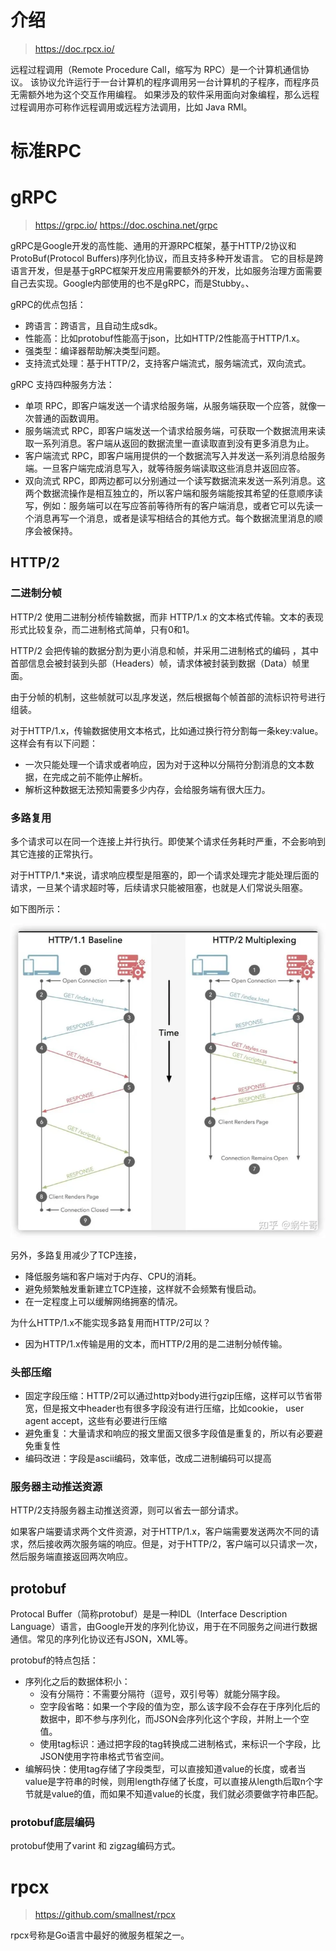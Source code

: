 # 介绍

> https://doc.rpcx.io/

远程过程调用（Remote Procedure Call，缩写为 RPC）是一个计算机通信协议。 该协议允许运行于一台计算机的程序调用另一台计算机的子程序，而程序员无需额外地为这个交互作用编程。 如果涉及的软件采用面向对象编程，那么远程过程调用亦可称作远程调用或远程方法调用，比如 Java RMI。

# 标准RPC

# gRPC

> https://grpc.io/ https://doc.oschina.net/grpc

gRPC是Google开发的高性能、通用的开源RPC框架，基于HTTP/2协议和ProtoBuf(Protocol Buffers)序列化协议，而且支持多种开发语言。 它的目标是跨语言开发，但是基于gRPC框架开发应用需要额外的开发，比如服务治理方面需要自己去实现。Google内部使用的也不是gRPC，而是Stubby。、

gRPC的优点包括：

- 跨语言：跨语言，且自动生成sdk。
- 性能高：比如protobuf性能高于json，比如HTTP/2性能高于HTTP/1.x。
- 强类型：编译器帮助解决类型问题。
- 支持流式处理：基于HTTP/2，支持客户端流式，服务端流式，双向流式。

gRPC 支持四种服务方法：

- 单项 RPC，即客户端发送一个请求给服务端，从服务端获取一个应答，就像一次普通的函数调用。
- 服务端流式 RPC，即客户端发送一个请求给服务端，可获取一个数据流用来读取一系列消息。客户端从返回的数据流里一直读取直到没有更多消息为止。
- 客户端流式 RPC，即客户端用提供的一个数据流写入并发送一系列消息给服务端。一旦客户端完成消息写入，就等待服务端读取这些消息并返回应答。
- 双向流式 RPC，即两边都可以分别通过一个读写数据流来发送一系列消息。这两个数据流操作是相互独立的，所以客户端和服务端能按其希望的任意顺序读写，例如：服务端可以在写应答前等待所有的客户端消息，或者它可以先读一个消息再写一个消息，或者是读写相结合的其他方式。每个数据流里消息的顺序会被保持。

## HTTP/2

### 二进制分帧

HTTP/2 使用二进制分桢传输数据，而非 HTTP/1.x 的文本格式传输。文本的表现形式比较复杂，而二进制格式简单，只有0和1。

HTTP/2 会把传输的数据分割为更小消息和帧，并采用二进制格式的编码 ，其中首部信息会被封装到头部（Headers）帧，请求体被封装到数据（Data）帧里面。

由于分帧的机制，这些帧就可以乱序发送，然后根据每个帧首部的流标识符号进行组装。

对于HTTP/1.x，传输数据使用文本格式，比如通过换行符分割每一条key:value。这样会有有以下问题：

- 一次只能处理一个请求或者响应，因为对于这种以分隔符分割消息的文本数据，在完成之前不能停止解析。
- 解析这种数据无法预知需要多少内存，会给服务端有很大压力。

### 多路复用

多个请求可以在同一个连接上并行执行。即使某个请求任务耗时严重，不会影响到其它连接的正常执行。

对于HTTP/1.*来说，请求响应模型是阻塞的，即一个请求处理完才能处理后面的请求，一旦某个请求超时等，后续请求只能被阻塞，也就是人们常说头阻塞。

如下图所示：

![img](https://raw.githubusercontent.com/shengchaohua/my-images/main/images/202311252132279.webp)

另外，多路复用减少了TCP连接，

- 降低服务端和客户端对于内存、CPU的消耗。
- 避免频繁触发重新建立TCP连接，这样就不会频繁有慢启动。
- 在一定程度上可以缓解网络拥塞的情况。

为什么HTTP/1.x不能实现多路复用而HTTP/2可以？

- 因为HTTP/1.x传输是用的文本，而HTTP/2用的是二进制分帧传输。

### 头部压缩

- 固定字段压缩：HTTP/2可以通过http对body进行gzip压缩，这样可以节省带宽，但是报文中header也有很多字段没有进行压缩，比如cookie， user agent accept，这些有必要进行压缩
- 避免重复：大量请求和响应的报文里面又很多字段值是重复的，所以有必要避免重复性
- 编码改进：字段是ascii编码，效率低，改成二进制编码可以提高

### **服务器主动推送资源**

HTTP/2支持服务器主动推送资源，则可以省去一部分请求。

如果客户端要请求两个文件资源，对于HTTP/1.x，客户端需要发送两次不同的请求，然后接收两次服务端的响应。但是，对于HTTP/2，客户端可以只请求一次，然后服务端直接返回两次响应。

## protobuf

Protocal Buffer（简称protobuf）是是一种IDL（Interface Description Language）语言，由Google开发的序列化协议，用于在不同服务之间进行数据通信。常见的序列化协议还有JSON，XML等。

protobuf的特点包括：

- 序列化之后的数据体积小：
  - 没有分隔符：不需要分隔符（逗号，双引号等）就能分隔字段。
  - 空字段省略：如果一个字段的值为空，那么该字段不会存在于序列化后的数据中，即不参与序列化，而JSON会序列化这个字段，并附上一个空值。
  - 使用tag标识：通过把字段的tag转换成二进制格式，来标识一个字段，比JSON使用字符串格式节省空间。
- 编解码快：使用tag存储了字段类型，可以直接知道value的长度，或者当value是字符串的时候，则用length存储了长度，可以直接从length后取n个字节就是value的值，而如果不知道value的长度，我们就必须要做字符串匹配。

### protobuf底层编码

protobuf使用了varint 和 zigzag编码方式。



# rpcx

> https://github.com/smallnest/rpcx

rpcx号称是Go语言中最好的微服务框架之一。